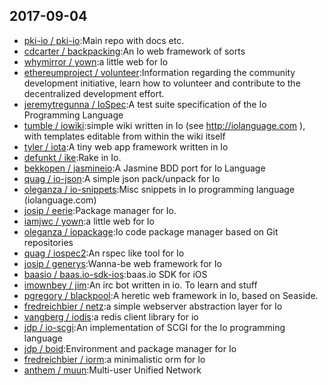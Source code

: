 ## 2017-09-04

* [pki-io / pki-io](https://github.com/pki-io/pki-io):Main repo with docs etc.
* [cdcarter / backpacking](https://github.com/cdcarter/backpacking):An Io web framework of sorts
* [whymirror / yown](https://github.com/whymirror/yown):a little web for Io
* [ethereumproject / volunteer](https://github.com/ethereumproject/volunteer):Information regarding the community development initiative, learn how to volunteer and contribute to the decentralized development effort.
* [jeremytregunna / IoSpec](https://github.com/jeremytregunna/IoSpec):A test suite specification of the Io Programming Language
* [tumble / iowiki](https://github.com/tumble/iowiki):simple wiki written in Io (see http://iolanguage.com ), with templates editable from within the wiki itself
* [tyler / iota](https://github.com/tyler/iota):A tiny web app framework written in Io
* [defunkt / ike](https://github.com/defunkt/ike):Rake in Io.
* [bekkopen / jasmineio](https://github.com/bekkopen/jasmineio):A Jasmine BDD port for Io Language
* [quag / io-json](https://github.com/quag/io-json):A simple json pack/unpack for Io
* [oleganza / io-snippets](https://github.com/oleganza/io-snippets):Misc snippets in Io programming language (iolanguage.com)
* [josip / eerie](https://github.com/josip/eerie):Package manager for Io.
* [iamjwc / yown](https://github.com/iamjwc/yown):a little web for Io
* [oleganza / iopackage](https://github.com/oleganza/iopackage):Io code package manager based on Git repositories
* [quag / iospec2](https://github.com/quag/iospec2):An rspec like tool for Io
* [josip / generys](https://github.com/josip/generys):Wanna-be web framework for Io
* [baasio / baas.io-sdk-ios](https://github.com/baasio/baas.io-sdk-ios):baas.io SDK for iOS
* [imownbey / jim](https://github.com/imownbey/jim):An irc bot written in io. To learn and stuff
* [pgregory / blackpool](https://github.com/pgregory/blackpool):A heretic web framework in Io, based on Seaside.
* [fredreichbier / netz](https://github.com/fredreichbier/netz):a simple webserver abstraction layer for Io
* [vangberg / iodis](https://github.com/vangberg/iodis):a redis client library for io
* [jdp / io-scgi](https://github.com/jdp/io-scgi):An implementation of SCGI for the Io programming language
* [jdp / boid](https://github.com/jdp/boid):Environment and package manager for Io
* [fredreichbier / iorm](https://github.com/fredreichbier/iorm):a minimalistic orm for Io
* [anthem / muun](https://github.com/anthem/muun):Multi-user Unified Network
